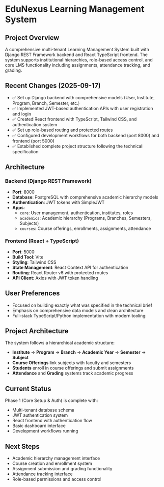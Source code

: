 # EduNexus Learning Management System

## Project Overview
A comprehensive multi-tenant Learning Management System built with Django REST Framework backend and React TypeScript frontend. The system supports institutional hierarchies, role-based access control, and core LMS functionality including assignments, attendance tracking, and grading.

## Recent Changes (2025-09-17)
- ✅ Set up Django backend with comprehensive models (User, Institute, Program, Branch, Semester, etc.)
- ✅ Implemented JWT-based authentication APIs with user registration and login
- ✅ Created React frontend with TypeScript, Tailwind CSS, and authentication system
- ✅ Set up role-based routing and protected routes
- ✅ Configured development workflows for both backend (port 8000) and frontend (port 5000)
- ✅ Established complete project structure following the technical specification

## Architecture

### Backend (Django REST Framework)
- **Port**: 8000
- **Database**: PostgreSQL with comprehensive academic hierarchy models
- **Authentication**: JWT tokens with SimpleJWT
- **Apps**: 
  - `core`: User management, authentication, institutes, roles
  - `academics`: Academic hierarchy (Programs, Branches, Semesters, Subjects)
  - `courses`: Course offerings, enrollments, assignments, attendance

### Frontend (React + TypeScript)
- **Port**: 5000
- **Build Tool**: Vite
- **Styling**: Tailwind CSS
- **State Management**: React Context API for authentication
- **Routing**: React Router v6 with protected routes
- **API Client**: Axios with JWT token handling

## User Preferences
- Focused on building exactly what was specified in the technical brief
- Emphasis on comprehensive data models and clean architecture
- Full-stack TypeScript/Python implementation with modern tooling

## Project Architecture
The system follows a hierarchical academic structure:
- **Institute** → **Program** → **Branch** → **Academic Year** → **Semester** → **Subject**
- **Course Offerings** link subjects with faculty and semesters
- **Students** enroll in course offerings and submit assignments
- **Attendance** and **Grading** systems track academic progress

## Current Status
Phase 1 (Core Setup & Auth) is complete with:
- Multi-tenant database schema
- JWT authentication system
- React frontend with authentication flow
- Basic dashboard interface
- Development workflows running

## Next Steps
- Academic hierarchy management interface
- Course creation and enrollment system
- Assignment submission and grading functionality
- Attendance tracking interface
- Role-based permissions and access control